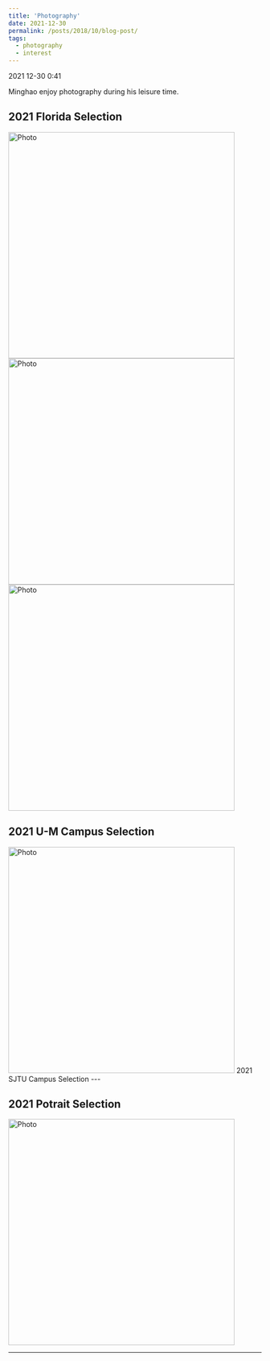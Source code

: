 ```yaml
---
title: 'Photography'
date: 2021-12-30
permalink: /posts/2018/10/blog-post/
tags:
  - photography
  - interest
---
```

2021 12-30 0:41

Minghao enjoy photography during his leisure time. 

2021 Florida Selection
---

  <img src="https://goatman1.github.io/images/PC271692.JPG?raw=true" alt="Photo" style="width: 450px;"/> 
  <img src="https://goatman1.github.io/images/PC271647.JPG?raw=true" alt="Photo" style="width: 450px;"/> 
  <img src="https://goatman1.github.io/images/PC271611.JPG?raw=true" alt="Photo" style="width: 450px;"/> 

2021 U-M Campus Selection
---
<img src="https://goatman1.github.io/images/OI000827-02.jpeg?raw=true" alt="Photo" style="width: 450px;"/> 
2021 SJTU Campus Selection
---

2021 Potrait Selection
---
<img src="https://goatman1.github.io/images/OI000670.jpeg?raw=true" alt="Photo" style="width: 450px;"/> 

------

